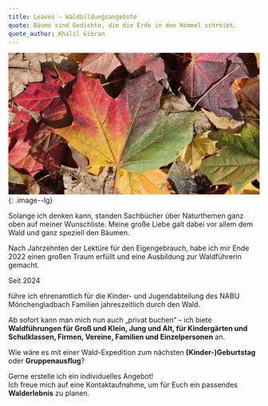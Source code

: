 ```yaml
---
title: Leaves - Waldbildungsangebote
quote: Bäume sind Gedichte, die die Erde in den Himmel schreibt.
quote_author: Khalil Gibran
---
```


![Foto Herbstblätter](/photoautumnleaves.jpg){: .image--lg}

Solange ich denken kann, standen Sachbücher über Naturthemen ganz oben auf meiner Wunschliste. Meine große Liebe galt dabei vor allem dem Wald und ganz speziell den Bäumen.

Nach Jahrzehnten der Lektüre für den Eigengebrauch, habe ich mir Ende 2022 einen großen Traum erfüllt und eine Ausbildung zur Waldführerin gemacht. 

Seit 2024

 führe ich ehrenamtlich für die Kinder- und Jugendabteilung des NABU Mönchengladbach Familien jahreszeitlich durch den Wald.

Ab sofort kann man mich nun auch „privat buchen“ – ich biete **Waldführungen für Groß und Klein, Jung und Alt, für Kindergärten und Schulklassen, Firmen, Vereine, Familien und Einzelpersonen** an.

Wie wäre es mit einer Wald-Expedition zum nächsten **(Kinder-)Geburtstag** oder **Gruppenausflug**?


Gerne erstelle ich ein individuelles Angebot!\
Ich freue mich auf eine Kontaktaufnahme, um für Euch ein passendes **Walderlebnis** zu planen.